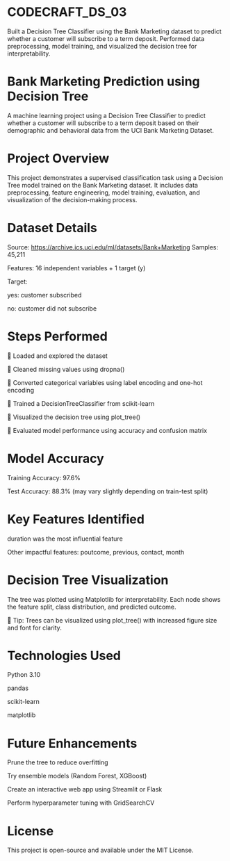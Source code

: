 # CODECRAFT_DS_03
Built a Decision Tree Classifier using the Bank Marketing dataset to predict whether a customer will subscribe to a term deposit. Performed data preprocessing, model training, and visualized the decision tree for interpretability.

# Bank Marketing Prediction using Decision Tree
A machine learning project using a Decision Tree Classifier to predict whether a customer will subscribe to a term deposit based on their demographic and behavioral data from the UCI Bank Marketing Dataset.

# Project Overview
This project demonstrates a supervised classification task using a Decision Tree model trained on the Bank Marketing dataset. It includes data preprocessing, feature engineering, model training, evaluation, and visualization of the decision-making process.

# Dataset Details

Source: https://archive.ics.uci.edu/ml/datasets/Bank+Marketing
Samples: 45,211

Features: 16 independent variables + 1 target (y)

Target:

yes: customer subscribed

no: customer did not subscribe

# Steps Performed

🔹 Loaded and explored the dataset

🔹 Cleaned missing values using dropna()

🔹 Converted categorical variables using label encoding and one-hot encoding

🔹 Trained a DecisionTreeClassifier from scikit-learn

🔹 Visualized the decision tree using plot_tree()

🔹 Evaluated model performance using accuracy and confusion matrix

# Model Accuracy
Training Accuracy: 97.6%

Test Accuracy: 88.3% (may vary slightly depending on train-test split)

# Key Features Identified
duration was the most influential feature

Other impactful features: poutcome, previous, contact, month

# Decision Tree Visualization

The tree was plotted using Matplotlib for interpretability.
Each node shows the feature split, class distribution, and predicted outcome.

🔎 Tip: Trees can be visualized using plot_tree() with increased figure size and font for clarity.

# Technologies Used

Python 3.10

pandas

scikit-learn

matplotlib


# Future Enhancements

Prune the tree to reduce overfitting

Try ensemble models (Random Forest, XGBoost)

Create an interactive web app using Streamlit or Flask

Perform hyperparameter tuning with GridSearchCV

# License

This project is open-source and available under the MIT License.

